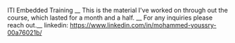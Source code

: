 ITI Embedded Training __
This is the material I've worked on through out the course, which lasted for a month and a half. __
For any inquiries please reach out.__
linkedin: https://www.linkedin.com/in/mohammed-youssry-00a76021b/
